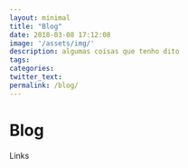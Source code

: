 ```yaml
---
layout: minimal
title: "Blog"
date: 2018-03-08 17:12:08
image: '/assets/img/'
description: algumas coisas que tenho dito
tags:
categories:
twitter_text:
permalink: /blog/
---
```

# Blog

Links